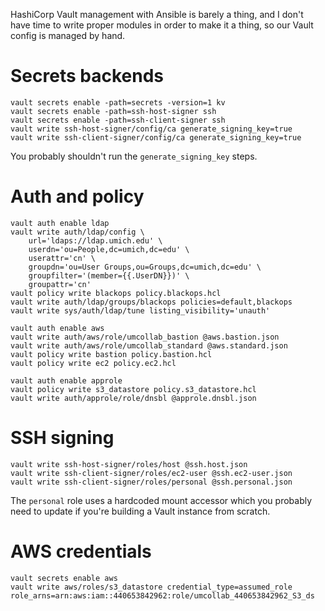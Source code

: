 HashiCorp Vault management with Ansible is barely a thing, and I don't have time
to write proper modules in order to make it a thing, so our Vault config is
managed by hand.

# Secrets backends

```
vault secrets enable -path=secrets -version=1 kv
vault secrets enable -path=ssh-host-signer ssh
vault secrets enable -path=ssh-client-signer ssh
vault write ssh-host-signer/config/ca generate_signing_key=true
vault write ssh-client-signer/config/ca generate_signing_key=true
```

You probably shouldn't run the `generate_signing_key` steps.


# Auth and policy

```
vault auth enable ldap
vault write auth/ldap/config \
    url='ldaps://ldap.umich.edu' \
    userdn='ou=People,dc=umich,dc=edu' \
    userattr='cn' \
    groupdn='ou=User Groups,ou=Groups,dc=umich,dc=edu' \
    groupfilter='(member={{.UserDN}})' \
    groupattr='cn'
vault policy write blackops policy.blackops.hcl
vault write auth/ldap/groups/blackops policies=default,blackops
vault write sys/auth/ldap/tune listing_visibility='unauth'
```

```
vault auth enable aws
vault write auth/aws/role/umcollab_bastion @aws.bastion.json
vault write auth/aws/role/umcollab_standard @aws.standard.json
vault policy write bastion policy.bastion.hcl
vault policy write ec2 policy.ec2.hcl
```

```
vault auth enable approle
vault policy write s3_datastore policy.s3_datastore.hcl
vault write auth/approle/role/dnsbl @approle.dnsbl.json
```

# SSH signing

```
vault write ssh-host-signer/roles/host @ssh.host.json
vault write ssh-client-signer/roles/ec2-user @ssh.ec2-user.json
vault write ssh-client-signer/roles/personal @ssh.personal.json
```

The `personal` role uses a hardcoded mount accessor which you probably
need to update if you're building a Vault instance from scratch.

# AWS credentials

```
vault secrets enable aws
vault write aws/roles/s3_datastore credential_type=assumed_role role_arns=arn:aws:iam::440653842962:role/umcollab_440653842962_S3_ds
```

